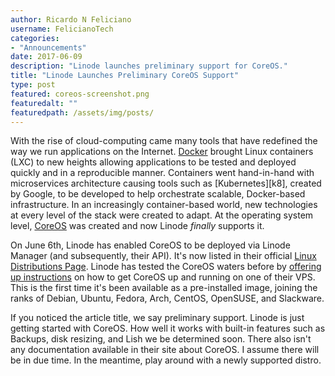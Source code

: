```yaml
---
author: Ricardo N Feliciano
username: FelicianoTech
categories:
- "Announcements"
date: 2017-06-09
description: "Linode launches preliminary support for CoreOS."
title: "Linode Launches Preliminary CoreOS Support"
type: post
featured: coreos-screenshot.png
featuredalt: ""
featuredpath: /assets/img/posts/
---
```


With the rise of cloud-computing came many tools that have redefined the way we run applications on the Internet. [Docker][docker] brought Linux containers (LXC) to new heights allowing applications to be tested and deployed quickly and in a reproducible manner. Containers went hand-in-hand with microservices architecture causing tools such as [Kubernetes][k8], created by Google, to be developed to help orchestrate scalable, Docker-based infrastructure. In an increasingly container-based world, new technologies at every level of the stack were created to adapt. At the operating system level, [CoreOS][coreos] was created and now Linode *finally* supports it.

<!--more-->

On June 6th, Linode has enabled CoreOS to be deployed via Linode Manager (and subsequently, their API). It's now listed in their official [Linux Distributions Page][distro-page]. Linode has tested the CoreOS waters before by [offering up instructions][coreos-doc] on how to get CoreOS up and running on one of their VPS. This is the first time it's been available as a pre-installed image, joining the ranks of Debian, Ubuntu, Fedora, Arch, CentOS, OpenSUSE, and Slackware.

If you noticed the article title, we say preliminary support. Linode is just getting started with CoreOS. How well it works with built-in features such as Backups, disk resizing, and Lish we be determined soon. There also isn't any documentation available in their site about CoreOS. I assume there will be in due time. In the meantime, play around with a newly supported distro.



[docker]: https://www.docker.com/
[k8s]: https://kubernetes.io/
[coreos]: https://coreos.com/
[distro-page]: https://www.linode.com/distributions
[coreos-doc]: https://www.linode.com/docs/tools-reference/custom-kernels-distros/install-coreos-on-your-linode
